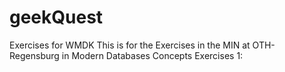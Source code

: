 # geekQuest
Exercises for WMDK
This is for the Exercises in the MIN at OTH-Regensburg in Modern Databases Concepts
Exercises 1:

